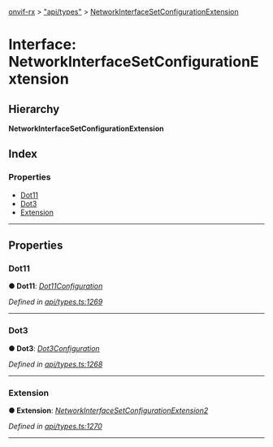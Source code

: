 [onvif-rx](../README.md) > ["api/types"](../modules/_api_types_.md) > [NetworkInterfaceSetConfigurationExtension](../interfaces/_api_types_.networkinterfacesetconfigurationextension.md)

# Interface: NetworkInterfaceSetConfigurationExtension

## Hierarchy

**NetworkInterfaceSetConfigurationExtension**

## Index

### Properties

* [Dot11](_api_types_.networkinterfacesetconfigurationextension.md#dot11)
* [Dot3](_api_types_.networkinterfacesetconfigurationextension.md#dot3)
* [Extension](_api_types_.networkinterfacesetconfigurationextension.md#extension)

---

## Properties

<a id="dot11"></a>

###  Dot11

**● Dot11**: *[Dot11Configuration](_api_types_.dot11configuration.md)*

*Defined in [api/types.ts:1269](https://github.com/patrickmichalina/onvif-rx/blob/1596479/src/api/types.ts#L1269)*

___
<a id="dot3"></a>

###  Dot3

**● Dot3**: *[Dot3Configuration](_api_types_.dot3configuration.md)*

*Defined in [api/types.ts:1268](https://github.com/patrickmichalina/onvif-rx/blob/1596479/src/api/types.ts#L1268)*

___
<a id="extension"></a>

###  Extension

**● Extension**: *[NetworkInterfaceSetConfigurationExtension2](_api_types_.networkinterfacesetconfigurationextension2.md)*

*Defined in [api/types.ts:1270](https://github.com/patrickmichalina/onvif-rx/blob/1596479/src/api/types.ts#L1270)*

___


